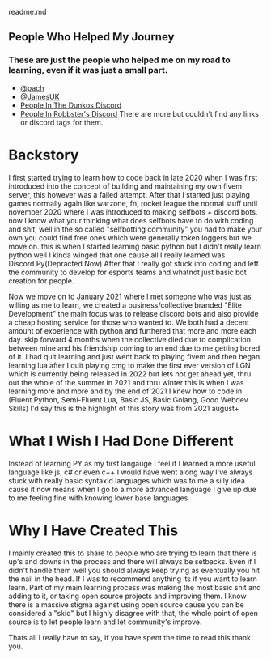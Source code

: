 readme.md

## People Who Helped My Journey
### These are just the people who helped me on my road to learning, even if it was just a small part.
- [@pach](https://www.github.com/pachxl)
- [@JamesUK](https://github.com/JamesEU)
- [People In The Dunkos Discord](https://discord.gg/5X7kkFZxc2)
- [People In Robbster's Discord](https://discord.gg/uBRAje9g9d)
There are more but couldn't find any links or discord tags for them.




# Backstory

I first started trying to learn how to code back in late 2020 when I was first introduced into the concept of building and maintaining my own fivem server, this however was a failed attempt. After that I started just playing games normally again like warzone, fn, rocket league the normal stuff until november 2020 where I was introduced to making selfbots + discord bots. now I know what your thinking what does selfbots have to do with coding and shit, well in the so called "selfbotting community" you had to make your own you could find free ones which were generally token loggers but we move on. this is when I started learning basic python but I didn't really learn python well I kinda winged that one cause all I really learned was Discord.Py(Depracted  Now) After that I really got stuck into coding and left the community to develop for esports teams and whatnot just basic bot creation for people.

Now we move on to January 2021 where I met someone who was just as willing as me to learn, we created a business/collective branded "Elite Development" the main focus was to release discord bots and also provide a cheap hosting service for those who wanted to. We both had a decent amount of experience with python and furthered that more and more each day. skip forward 4 months when the collective died due to complication between mine and his friendship coming to an end due to me getting bored of it. I had quit learning and just went back to playing fivem and then began learning lua after I quit playing cmg to make the first ever version of LGN which is currently being released in 2022 but lets not get ahead yet, thru out the whole of the summer in 2021 and thru winter this is when I was learning more and more and by the end of 2021 I knew how to code in (Fluent Python, Semi-Fluent Lua, Basic JS, Basic Golang, Good Webdev Skills) I'd say this is the highlight of this story was from 2021 august+


# What I Wish I Had Done Different

Instead of learning PY as my first langauge I feel if I learned a more useful language like js, c# or even c++ I would have went along way I've always stuck with really basic syntax'd languages which was to me a silly idea cause it now means when I go to a more advanced language I give up due to me feeling fine with knowing lower base languages

# Why I Have Created This
I mainly created this to share to people who are trying to learn that there is up's and downs in the process and there will always be setbacks. Even if I didn't handle them well you should always keep trying as eventually you hit the nail in the head. If I was to recommend anything its if you want to learn learn. Part of my main learning process was making the most basic shit and adding to it, or taking open source projects and improving them. I know there is a massive stigma against using open source cause you can be considered a "skid" but I highly disagree with that, the whole point of open source is to let people learn and let community's improve. 


Thats all I really have to say, if you have spent the time to read this thank you.
